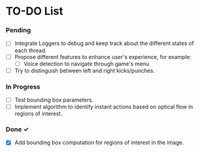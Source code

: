 # TO-DO List

### Pending

- [ ] Integrate Loggers to debug and keep track about the different states of each thread.
- [ ] Propose different features to enhance user's experience, for example:
  - [ ] Voice detection to navigate through game's menu
- [ ] Try to distinguish between left and right kicks/punches.

### In Progress

- [ ] Test bounding box parameters.
- [ ] Implement algorithm to identify instant actions based on optical flow in regions of interest.

### Done ✓

- [x] Add bounding box computation for regions of interest in the image.